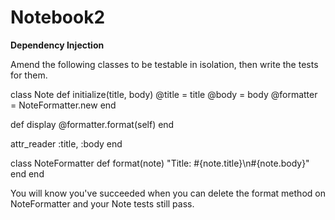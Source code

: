 # Notebook2

<b>Dependency Injection</b>

Amend the following classes to be testable in isolation, then write the tests for them.

class Note
  def initialize(title, body)
    @title = title
    @body = body
    @formatter = NoteFormatter.new
  end

  def display
    @formatter.format(self)
  end

  attr_reader :title, :body
end

class NoteFormatter
  def format(note)
    "Title: #{note.title}\n#{note.body}"
  end
end

You will know you've succeeded when you can delete the format method on NoteFormatter and your Note tests still pass.
